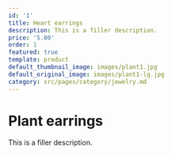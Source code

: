 ```yaml
---
id: '1'
title: Heart earrings
description: This is a filler description.
price: '5.00'
order: 1
featured: true
template: product
default_thumbnail_image: images/plant1.jpg
default_original_image: images/plant1-lg.jpg
category: src/pages/category/jewelry.md
---
```

# Plant earrings

This is a filler description.
